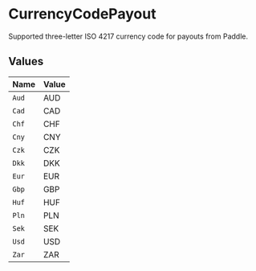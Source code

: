 # CurrencyCodePayout

Supported three-letter ISO 4217 currency code for payouts from Paddle.


## Values

| Name  | Value |
| ----- | ----- |
| `Aud` | AUD   |
| `Cad` | CAD   |
| `Chf` | CHF   |
| `Cny` | CNY   |
| `Czk` | CZK   |
| `Dkk` | DKK   |
| `Eur` | EUR   |
| `Gbp` | GBP   |
| `Huf` | HUF   |
| `Pln` | PLN   |
| `Sek` | SEK   |
| `Usd` | USD   |
| `Zar` | ZAR   |